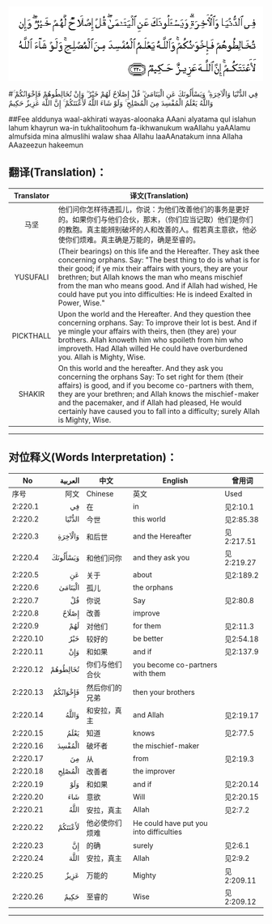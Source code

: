 ![002:220](images/002_220.gif)

#فِي الدُّنْيَا وَالْآخِرَةِ ۗ وَيَسْأَلُونَكَ عَنِ الْيَتَامَىٰ ۖ قُلْ إِصْلَاحٌ لَهُمْ خَيْرٌ ۖ وَإِنْ تُخَالِطُوهُمْ فَإِخْوَانُكُمْ ۚ وَاللَّهُ يَعْلَمُ الْمُفْسِدَ مِنَ الْمُصْلِحِ ۚ وَلَوْ شَاءَ اللَّهُ لَأَعْنَتَكُمْ ۚ إِنَّ اللَّهَ عَزِيزٌ حَكِيمٌ 

##Fee alddunya waal-akhirati wayas-aloonaka AAani alyatama qul islahun lahum khayrun wa-in tukhalitoohum fa-ikhwanukum waAllahu yaAAlamu almufsida mina almuslihi walaw shaa Allahu laaAAnatakum inna Allaha AAazeezun hakeemun 

## 翻译(Translation)：

| Translator | 译文(Translation)                                            |
| :--------: | ------------------------------------------------------------ |
|    马坚    | 他们问你怎样待遇孤儿，你说：为他们改善他们的事务是更好的。如果你们与他们合伙，那末，（你们应当记取）他们是你们的教胞。真主能辨别破坏的人和改善的人。假若真主意欲，他必使你们烦难。真主确是万能的，确是至睿的。 |
|  YUSUFALI  | (Their bearings) on this life and the Hereafter. They ask thee concerning orphans. Say: "The best thing to do is what is for their good; if ye mix their affairs with yours, they are your brethren; but Allah knows the man who means mischief from the man who means good. And if Allah had wished, He could have put you into difficulties: He is indeed Exalted in Power, Wise." |
| PICKTHALL  | Upon the world and the Hereafter. And they question thee concerning orphans. Say: To improve their lot is best. And if ye mingle your affairs with theirs, then (they are) your brothers. Allah knoweth him who spoileth from him who improveth. Had Allah willed He could have overburdened you. Allah is Mighty, Wise. |
|   SHAKIR   | On this world and the hereafter. And they ask you concerning the orphans Say: To set right for them (their affairs) is good, and if you become co-partners with them, they are your brethren; and Allah knows the mischief-maker and the pacemaker, and if Allah had pleased, He would certainly have caused you to fall into a difficulty; surely Allah is Mighty, Wise. |

---

## 对位释义(Words Interpretation)：

| No   | العربية | 中文    | English | 曾用词 |
| ---- | ------: | ------- | ------- | ------ |
| 序号 |    阿文 | Chinese | 英文    | Used   |
| 2:220.1  | فِي       | 在             | in                                      | 见2:10.1   |
| 2:220.2  | الدُّنْيَا   | 今世           | this world                              | 见2:85.38  |
| 2:220.3  | وَالْآخِرَةِ  | 和后世         | and the Hereafter                       | 见2:217.51 |
| 2:220.4  | وَيَسْأَلُونَكَ | 和他们问你     | and they ask you                        | 见2:219.27 |
| 2:220.5  | عَنِ       | 关于           | about                                   | 见2:189.2  |
| 2:220.6  | الْيَتَامَىٰ  | 孤儿           | the orphans                             |            |
| 2:220.7  | قُلْ       | 你说           | Say                                     | 见2:80.8   |
| 2:220.8  | إِصْلَاحٌ    | 改善           | improve                                 |            |
| 2:220.9  | لَهُمْ      | 对他们         | for them                                | 见2:11.3   |
| 2:220.10 | خَيْرٌ      | 较好的         | be better                               | 见2:54.18  |
| 2:220.11 | وَإِنْ      | 和如果         | and if                                  | 见2:137.9  |
| 2:220.12 | تُخَالِطُوهُمْ | 你们与他们合伙 | you become co-partners with them        |            |
| 2:220.13 | فَإِخْوَانُكُمْ | 然后你们的兄弟 | then your brothers                      |            |
| 2:220.14 | وَاللَّهُ    | 和安拉，真主   | and Allah                               | 见2:19.17  |
| 2:220.15 | يَعْلَمُ     | 知道           | knows                                   | 见2:77.5   |
| 2:220.16 | الْمُفْسِدَ   | 破坏者         | the mischief-maker                      |            |
| 2:220.17 | مِنَ       | 从             | from                                    | 见2:19.3 |
| 2:220.18 | الْمُصْلِحِ   | 改善者         | the improver                            |            |
| 2:220.19 | وَلَوْ      | 和如果         | and if                                  | 见2:20.14  |
| 2:220.20 | شَاءَ      | 意欲           | Will                                    | 见2:20.15  |
| 2:220.21 | اللَّهُ     | 安拉，真主     | Allah                                   | 见2:7.2 |
| 2:220.22 | لَأَعْنَتَكُمْ  | 他必使你们烦难 | He could have put you into difficulties |            |
| 2:220.23 | إِنَّ       | 的确           | surely                                  | 见2:6.1    |
| 2:220.24 | اللَّهَ     | 安拉，真主     | Allah                                   | 见2:9.2 |
| 2:220.25 | عَزِيزٌ     | 万能的         | Mighty                                  | 见2:209.11 |
| 2:220.26 | حَكِيمٌ     | 至睿的         | Wise                                    | 见2:209.12 |

---

